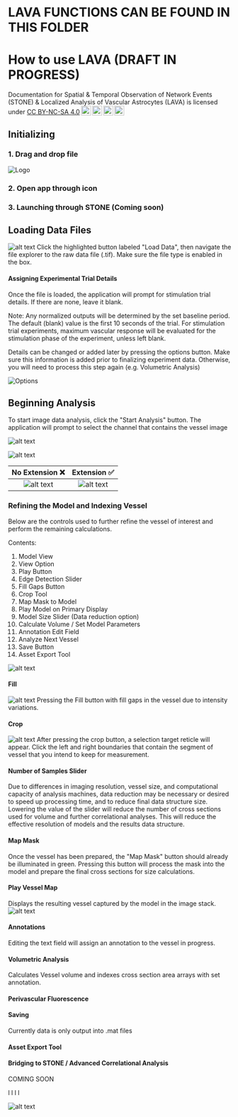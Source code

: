 # LAVA FUNCTIONS CAN BE FOUND IN THIS FOLDER

# How to use LAVA (DRAFT IN PROGRESS)

<p xmlns:cc="http://creativecommons.org/ns#" xmlns:dct="http://purl.org/dc/terms/"><span property="dct:title">Documentation for Spatial & Temporal Observation of Network Events (STONE) & Localized Analysis of Vascular Astrocytes (LAVA) </span> is licensed under <a href="https://creativecommons.org/licenses/by-nc-sa/4.0/?ref=chooser-v1" target="_blank" rel="license noopener noreferrer" style="display:inline-block;">CC BY-NC-SA 4.0<img style="height:22px!important;margin-left:3px;vertical-align:text-bottom;" src="https://mirrors.creativecommons.org/presskit/icons/cc.svg?ref=chooser-v1" alt=""><img style="height:22px!important;margin-left:3px;vertical-align:text-bottom;" src="https://mirrors.creativecommons.org/presskit/icons/by.svg?ref=chooser-v1" alt=""><img style="height:22px!important;margin-left:3px;vertical-align:text-bottom;" src="https://mirrors.creativecommons.org/presskit/icons/nc.svg?ref=chooser-v1" alt=""><img style="height:22px!important;margin-left:3px;vertical-align:text-bottom;" src="https://mirrors.creativecommons.org/presskit/icons/sa.svg?ref=chooser-v1" alt=""></a></p>



## Initializing
### 1. Drag and drop file
![Logo](img/image.png) 
<!-- click and drag gif -->
### 2. Open app through icon
### 3. Launching through STONE (Coming soon)

## Loading Data Files

![alt text](img/image-2.png)
Click the highlighted button labeled "Load Data", then navigate the file explorer to the raw data file (.tif). Make sure the file type is enabled in the box.

#### Assigning Experimental Trial Details
Once the file is loaded, the application will prompt for stimulation trial details. If there are none, leave it blank. 

Note: Any normalized outputs will be determined by the set baseline period. The default (blank) value is the first 10 seconds of the trial. For stimulation trial experiments, maximum vascular response will be evaluated for the stimulation phase of the experiment, unless left blank.

<!-- Consider adding timeline diagram to show what analysis is performed -->

Details can be changed or added later by pressing the options button. Make sure this information is added prior to finalizing experiment data. Otherwise, you will need to process this step again (e.g. Volumetric Analysis)

![Options](img/image-3.png)

## Beginning Analysis

To start image data analysis, click the "Start Analysis" button. The application will prompt to select the channel that contains the vessel image

<!--Motion detection options? -->
![alt text](img/image-5.png)


![alt text](img/image-6.png)

No Extension ❌ | Extension ✅
:--------------:|:--------------------:
![alt text](img/image-10.png) | ![alt text](img/image-11.png)


### Refining the Model and Indexing Vessel

Below are the controls used to further refine the vessel of interest and perform the remaining calculations.

Contents:
1. Model View
2. View Option
3. Play Button
4. Edge Detection Slider
5. Fill Gaps Button
6. Crop Tool
7. Map Mask to Model
8. Play Model on Primary Display
9. Model Size Slider (Data reduction option)
10. Calculate Volume / Set Model Parameters
11. Annotation Edit Field
12. Analyze Next Vessel
13. Save Button
14. Asset Export Tool


![alt text](img/image-4.png)

#### Fill
![alt text](img/image-7.png) 
Pressing the Fill button with fill gaps in the vessel due to intensity variations.
#### Crop
![alt text](img/image-8.png)
After pressing the crop button, a selection target reticle will appear. Click the left and right boundaries that contain the segment of vessel that you intend to keep for measurement. 

<!--Undo button needed -->

#### Number of Samples Slider
Due to differences in imaging resolution, vessel size, and computational capacity of analysis machines, data reduction may be necessary or desired to speed up processing time, and to reduce final data structure size. Lowering the value of the slider will reduce the number of cross sections used for volume and further correlational analyses. This will reduce the effective resolution of models and the results data structure.

#### Map Mask
Once the vessel has been prepared, the "Map Mask" button should already be illuminated in green. Pressing this button will process the mask into the model and prepare the final cross sections for size calculations.
#### Play Vessel Map
Displays the resulting vessel captured by the model in the image stack.
![alt text](img/image-9.png)

#### Annotations
Editing the text field will assign an annotation to the vessel in progress.

#### Volumetric Analysis
Calculates Vessel volume and indexes cross section area arrays with set annotation.

#### Perivascular Fluorescence


#### Saving
Currently data is only output into .mat files

#### Asset Export Tool

#### Bridging to STONE / Advanced Correlational Analysis
 COMING SOON


l
l
l
l


![alt text](img/image-1.png)